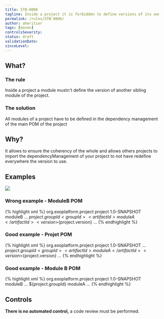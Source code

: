 ```yaml
---
title: STB-0006
tagline: Inside a project it is forbidden to define versions of its own modules in modules dependencies
permalink: /rules/STB-0006/
author: aheritier
tags: [maven]
controlsSeverity:
status: draft
validationDate:
sinceLevel:
---
```


<a name="what"></a>
## What?

### <i class="fa fa-info-circle"></i> The rule

Inside a project a module mustn't define the version of another sibling module of the project.

### <i class="fa fa-lightbulb-o"></i> The solution

All modules of a project have to be defined in the dependency management of the main POM of the project


<a name="why"></a>
## Why?

It allows to ensure the coherency of the whole and allows others projects to import the dependencyManagement of your project to
 not have redefine everywhere the version to use.

<a name="examples"></a>
## Examples

<img src="{{BASE_PATH}}/assets/images/rules/build/STB-0006-Example.png"/>

<div class="panel panel-danger">
  <div class="panel-heading">
    <h3 class="panel-title"><i class="fa fa-thumbs-down pull-right"></i> Wrong example - ModuleB POM</h3>
  </div>
  <div class="panel-body">

{% highlight xml %}
<project>
  <parent>
    <groupId>org.exoplatform.project</groupId>
    <artifactId>project</artifactId>
    <version>1.0-SNAPSHOT</version>
  </parent>
  <artifactId>moduleB</artifactId>
  ...
  <dependencies>
    <dependency>
      <groupId>${project.groupId}<groupId>
      <artifactId>moduleA</artifactId>
      <version>${project.version}</version>
    </dependency>
  <dependencies>
  ...
</project>
{% endhighlight %}

  </div>
</div>


<div class="panel panel-success">
  <div class="panel-heading">
    <h3 class="panel-title"><i class="fa fa-thumbs-up pull-right"></i> Good example - Projet POM</h3>
  </div>
  <div class="panel-body">

{% highlight xml %}
<project>
  <groupId>org.exoplatform.project</groupId>
  <artifactId>project</artifactId>
  <version>1.0-SNAPSHOT</version>
  ...
  <dependencyManagement>
    <dependencies>
      <dependency>
        <groupId>${project.groupId}<groupId>
        <artifactId>moduleA</artifactId>
        <version>${project.version}</version>
      </dependency>
    <dependencies>
  <dependencyManagement>
  ...
</project>
{% endhighlight %}

  </div>
</div>

<div class="panel panel-success">
  <div class="panel-heading">
    <h3 class="panel-title"><i class="fa fa-thumbs-up pull-right"></i> Good example - Module B POM</h3>
  </div>
  <div class="panel-body">

{% highlight xml %}
<project>
  <parent>
    <groupId>org.exoplatform.project</groupId>
    <artifactId>project</artifactId>
    <version>1.0-SNAPSHOT</version>
  </parent>
  <artifactId>moduleB</artifactId>
  ...
  <dependencies>
    <dependency>
      <groupId>${project.groupId}<groupId>
      <artifactId>moduleA</artifactId>
    </dependency>
  <dependencies>
  ...
</project>
{% endhighlight %}

  </div>
</div>

<a name="controls"></a>
## <i class="fa fa-shield"></i> Controls

<div class="alert alert-warning">
  <i class="fa fa-exclamation-triangle"></i> <strong>There is no automated control,</strong> a code review must be performed.
</div>
